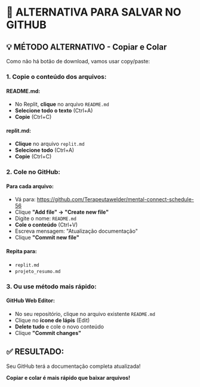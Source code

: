 # 🔄 ALTERNATIVA PARA SALVAR NO GITHUB

## 💡 MÉTODO ALTERNATIVO - Copiar e Colar

Como não há botão de download, vamos usar copy/paste:

### **1. Copie o conteúdo dos arquivos:**

#### **README.md:**
- No Replit, **clique** no arquivo `README.md`
- **Selecione todo o texto** (Ctrl+A)
- **Copie** (Ctrl+C)

#### **replit.md:**
- **Clique** no arquivo `replit.md`
- **Selecione todo** (Ctrl+A)
- **Copie** (Ctrl+C)

### **2. Cole no GitHub:**

#### **Para cada arquivo:**
- Vá para: https://github.com/Terapeutawelder/mental-connect-schedule-56
- Clique **"Add file" → "Create new file"**
- Digite o nome: `README.md`
- **Cole o conteúdo** (Ctrl+V)
- Escreva mensagem: "Atualização documentação"
- Clique **"Commit new file"**

#### **Repita para:**
- `replit.md`
- `projeto_resumo.md`

### **3. Ou use método mais rápido:**

#### **GitHub Web Editor:**
- No seu repositório, clique no arquivo existente `README.md`
- Clique no **ícone de lápis** (Edit)
- **Delete tudo** e cole o novo conteúdo
- Clique **"Commit changes"**

## ✅ RESULTADO:
Seu GitHub terá a documentação completa atualizada!

**Copiar e colar é mais rápido que baixar arquivos!**